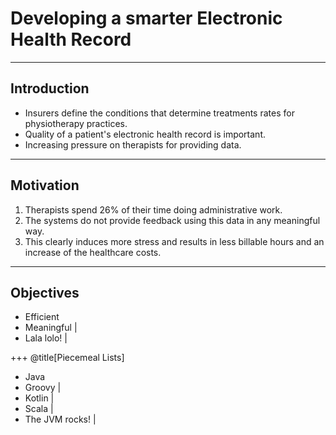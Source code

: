 # Developing a smarter Electronic Health Record

---

## Introduction

* Insurers define the conditions that determine treatments rates for physiotherapy practices.
* Quality of a patient's electronic health record is important.
* Increasing pressure on therapists for providing data.

---

## Motivation

1. Therapists spend 26% of their time doing administrative work.
2. The systems do not provide feedback using this data in any meaningful way.
3. This clearly induces more stress and results in less billable hours and an increase of the healthcare costs.

---

## Objectives

- Efficient
- Meaningful |
- Lala lolo! |

+++
@title[Piecemeal Lists]

- Java
- Groovy |
- Kotlin |
- Scala  |
- The JVM rocks! |
